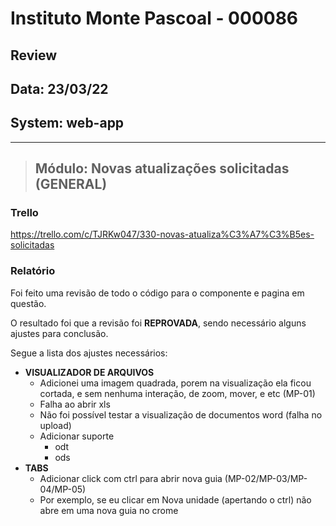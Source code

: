 # Instituto Monte Pascoal - 000086

## **Review**
## Data: 23/03/22 
## System: web-app

***

> ## Módulo: Novas atualizações solicitadas (GENERAL)  

### Trello
https://trello.com/c/TJRKw047/330-novas-atualiza%C3%A7%C3%B5es-solicitadas  

### Relatório  
Foi feito uma revisão de todo o código para o componente e pagina em questão.  

<!-- O resultado foi que o componente foi **APROVADO** e o mesmo será movido para "Revisão Aprovada* e entrará em produção no proximo deploy.   -->

O resultado foi que a revisão foi **REPROVADA**, sendo necessário alguns ajustes para conclusão.

Segue a lista dos ajustes necessários:

- **VISUALIZADOR DE ARQUIVOS**
  - Adicionei uma imagem quadrada, porem na visualização ela ficou cortada, e sem nenhuma interação, de zoom, mover, e etc (MP-01)
  - Falha ao abrir xls
  - Não foi possível testar a visualização de documentos word (falha no upload)
  - Adicionar suporte
    - odt
    - ods
- **TABS**
  - Adicionar click com ctrl para abrir nova guia (MP-02/MP-03/MP-04/MP-05)
  - Por exemplo, se eu clicar em Nova unidade (apertando o ctrl) não abre em uma nova guia no crome